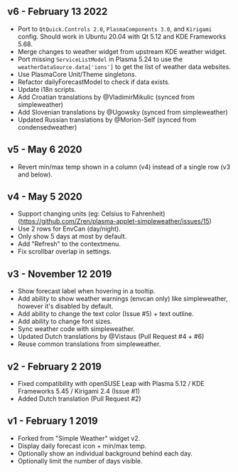 ## v6 - February 13 2022

* Port to `QtQuick.Controls 2.0`, `PlasmaComponents 3.0`, and `Kirigami` config. Should work in Ubuntu 20.04 with Qt 5.12 and KDE Frameworks 5.68.
* Merge changes to weather widget from upstream KDE weather widget.
* Port missing `ServiceListModel` in Plasma 5.24 to use the `weatherDataSource.data['ions']` to get the list of weather data websites.
* Use PlasmaCore Unit/Theme singletons.
* Refactor dailyForecastModel to check if data exists.
* Update i18n scripts.
* Add Croatian translations by @VladimirMikulic (synced from simpleweather)
* Add Slovenian translations by @Ugowsky (synced from simpleweather)
* Updated Russian translations by @Morion-Self (synced from condensedweather)

## v5 - May 6 2020

* Revert min/max temp shown in a column (v4) instead of a single row (v3 and below).

## v4 - May 5 2020

* Support changing units (eg: Celsius to Fahrenheit) (https://github.com/Zren/plasma-applet-simpleweather/issues/15)
* Use 2 rows for EnvCan (day/night).
* Only show 5 days at most by default.
* Add "Refresh" to the contextmenu.
* Fix scrollbar overlap in settings.

## v3 - November 12 2019

* Show forecast label when hovering in a tooltip.
* Add ability to show weather warnings (envcan only) like simpleweather, however it's disabled by default.
* Add ability to change the text color (Issue #5) + text outline.
* Add ability to change font sizes.
* Sync weather code with simpleweather.
* Updated Dutch translations by @Vistaus (Pull Request #4 + #6)
* Reuse common translations from simpleweather.

## v2 - February 2 2019

* Fixed compatibility with openSUSE Leap with Plasma 5.12 / KDE Frameworks 5.45 / Kirigami 2.4 (Issue #1)
* Added Dutch translation (Pull Request #2)

## v1 - February 1 2019

* Forked from "Simple Weather" widget v2.
* Display daily forecast icon + min/max temp.
* Optionally show an individual background behind each day.
* Optionally limit the number of days visible.
